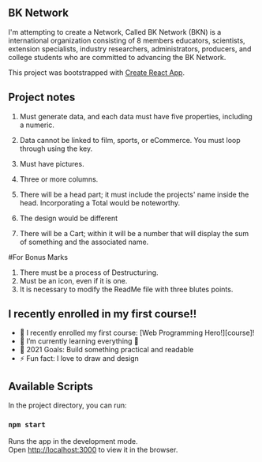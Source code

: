 ## BK Network

I'm attempting to create a Network, Called BK Network (BKN) is a international organization consisting of 8 members educators, scientists, extension specialists, industry researchers, administrators, producers, and college students who are committed to advancing the BK Network.

This project was bootstrapped with [Create React App](https://github.com/facebook/create-react-app).

## Project notes

1. Must generate data, and each data must have five properties, including a numeric.

2. Data cannot be linked to film, sports, or eCommerce. You must loop through using the key.

3. Must have pictures.

4. Three or more columns.

5. There will be a head part; it must include the projects' name inside the head. Incorporating a Total would be noteworthy.

6. The design would be different

7. There will be a Cart; within it will be a number that will display the sum of something and the associated name.

#For Bonus Marks

1. There must be a process of Destructuring.
2. Must be an icon, even if it is one.
3. It is necessary to modify the ReadMe file with three blutes points.

## I recently enrolled in my first course!!

- 🔭 I recently enrolled my first course: [Web Programming Hero!][course]!
- 🌱 I’m currently learning everything 🤣
- 🥅 2021 Goals: Build something practical and readable
- ⚡ Fun fact: I love to draw and design

## Available Scripts

In the project directory, you can run:

### `npm start`

Runs the app in the development mode.\
Open [http://localhost:3000](http://localhost:3000) to view it in the browser.

